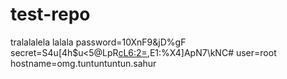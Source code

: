 # test-repo
tralalalela lalala
password=10XnF9&jD%gF
secret=S4u[4h$u<5@LpR<cL6:2=>,E1:%X4]ApN7\kNC#
user=root
hostname=omg.tuntuntuntun.sahur

